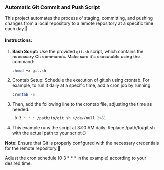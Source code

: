 ### Automatic Git Commit and Push Script

This project automates the process of staging, committing, and pushing changes from a local repository to a remote repository at a specific time each day.🔄

#### Instructions:

1. **Bash Script:** Use the provided `git.sh` script, which contains the necessary Git commands. Make sure it's executable using the command:
   ```bash
   chmod +x git.sh

2. Crontab Setup: Schedule the execution of git.sh using crontab. For example, to run it daily at a specific time, add a cron job by running:
   ```bash
   crontab -e

3. Then, add the following line to the crontab file, adjusting the time as needed:
   ```bash
    0 3 * * * /path/to/git.sh >/dev/null 2>&1

4. This example runs the script at 3:00 AM daily. Replace /path/to/git.sh with the actual path to your script.⏰
   
**Note:**
Ensure that Git is properly configured with the necessary credentials for the remote repository.🔑

Adjust the cron schedule (0 3 * * * in the example) according to your desired time.
